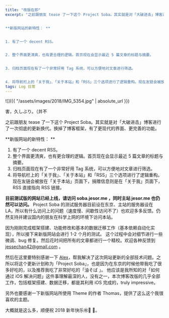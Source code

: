 ```yaml
---
title: "改版在即"
excerpt: "之前跟朋友 tease 了一下这个 Project Soba。其实就是对「大破进击」博客进行了一次彻底的更新换代。换掉了博客框架，有了更现代的界面、更完善的功能。


**新版网站的新特性： **


1. 有了一个 decent RSS。


2. 整个界面更清爽，也有更合理的逻辑。首页现在会显示最近 5 篇文章的标题与摘要。


3. 归档页面现在有了一个非常好用 Tag 系统，可以方便地对文章进行筛选。


4. 将导航栏上的「关于我」、「关于本站」和「RSS」三个选项进行了逻辑重构。现在友链会被放在「关于本站」页面下，捐赠信息则是在「关于我」页面下，RSS 直接指向 RSS 链接。"
tags: Log 日常
---
```


![]({{ "/assets/images/2018/IMG_5354.jpg" | absolute_url }})

害，久しぶり。（并不

之前跟朋友 tease 了一下这个 Project Soba。其实就是对「大破进击」博客进行了一次彻底的更新换代。换掉了博客框架，有了更现代的界面、更完善的功能。

**新版网站的新特性： **
1. 有了一个 decent RSS。
2. 整个界面更清爽，也有更合理的逻辑。首页现在会显示最近 5 篇文章的标题与摘要。
3. 归档页面现在有了一个非常好用 Tag 系统，可以方便地对文章进行筛选。
4. 将导航栏上的「关于我」、「关于本站」和「RSS」三个选项进行了逻辑重构。现在友链会被放在「关于本站」页面下，捐赠信息则是在「关于我」页面下，RSS 直接指向 RSS 链接。

**目前测试版的网站已经上线，请访问 soba.jesor.me ，同时主站 jesor.me 也仍然可以访问。**
Project Soba 的测试服务器目前设在东京、主站的服务器设在 LA，所以有什么访问上的问题（速度慢、间歇性访问不了）也欢迎多多反馈。仍然支持并建议国内的朋友在科学上网的环境下访问本站。

因为刚刚完成框架搭建、功能修改和基本的数据迁移工作（基本依赖自动化实现），所以接下来新版网站会进行 1-2 个月的测试。
这个过程中会对细节进行一些微调、bug 修复。然后花时间把所有的文章都进行一个精校。欢迎各种反馈到 jessechan42@gmail.com 。

然后在这里要特别感谢一下 [Alex][1]，帮我解决了这次网站更新的全部技术问题。之所以将这个更新计划称为「Project Soba」，也是因为在东京的时候他带我吃了很多好吃的，以及推荐我吃了非常好吃的「油そば 」。
他应该是我所知的对「如何通过 iOS 解决问题」这件事理解最深的人，没有之一，本次博客改版的几乎全部工作，包括框架搭建、数据迁移，都是其利用 iOS 完成的，truly impressive。


另外也要感谢一下新版网站所使用 Theme 的作者 Thomas，提供了这么这个我很喜欢的主题。

大概就是这么多，顺便祝 2018 新年快乐㊗️🎊 🎊。

[1]:	https://twitter.com/Alexs7_cpp